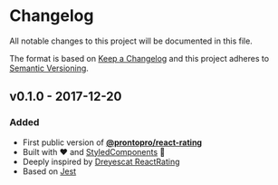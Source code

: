 # Changelog
All notable changes to this project will be documented in this file.

The format is based on [Keep a Changelog](http://keepachangelog.com/en/1.0.0/)
and this project adheres to [Semantic Versioning](http://semver.org/spec/v2.0.0.html).

## v0.1.0 - 2017-12-20
### Added
- First public version of [**@prontopro/react-rating**](https://www.npmjs.com/package/@prontopro/react-rating)
- Built with :heart: and [StyledComponents](https://github.com/styled-components/styled-components) 💅
- Deeply inspired by [Dreyescat ReactRating](https://github.com/dreyescat/react-rating/)
- Based on [Jest](https://facebook.github.io/jest/)

